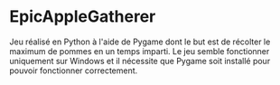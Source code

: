# EpicAppleGatherer

Jeu réalisé en Python à l'aide de Pygame dont le but est de récolter le maximum de pommes en un temps imparti.
Le jeu semble fonctionner uniquement sur Windows et il nécessite que Pygame soit installé pour pouvoir fonctionner correctement.
